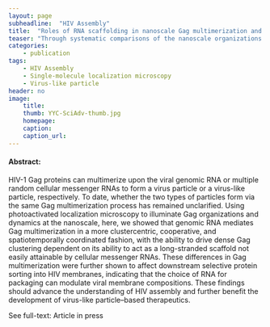 ```yaml
---
layout: page
subheadline:  "HIV Assembly"
title:  "Roles of RNA scaffolding in nanoscale Gag multimerization and selective protein sorting at HIV membranes"
teaser: "Through systematic comparisons of the nanoscale organizations and dynamics of Gag expressed in the presence or the absence of gRNA (so that cellular RNAs become predominantly packaged), we provide evidence that Gag progresses through quite distinct pathways to multimerize around gRNA or cellular RNAs. We also demonstrated that the two processes may lead to different transmembrane protein compositions in HIV membranes."
categories:
    - publication
tags:
    - HIV Assembly
    - Single-molecule localization microscopy
    - Virus-like particle
header: no
image:
    title: 
    thumb: YYC-SciAdv-thumb.jpg
    homepage: 
    caption: 
    caption_url: 
---
```



#### Abstract:

HIV-1 Gag proteins can multimerize upon the viral genomic RNA or multiple random cellular messenger RNAs to form a virus particle or a virus-like particle, respectively. To date, whether the two types of particles form via the same Gag multimerization process has remained unclarified. Using photoactivated localization microscopy to illuminate Gag organizations and dynamics at the nanoscale, here, we showed that genomic RNA mediates Gag multimerization in a more clustercentric, cooperative, and spatiotemporally coordinated fashion, with the ability to drive dense Gag clustering dependent on its ability to act as a long-stranded scaffold not easily attainable by cellular messenger RNAs. These differences in Gag multimerization were further shown to affect downstream selective protein sorting into HIV membranes, indicating that the choice of RNA for packaging can modulate viral membrane compositions. These findings should advance the understanding of HIV assembly and further benefit the development of virus-like particle–based therapeutics.


See full-text: Article in press <!-- [https://doi.org/10.1093/nar/gkab1282][1] -->

<img src="{{ site.urlimg }}YYC-VLP-assembly.jpg" alt="">

<!--  [1]: https://doi.org/10.1093/nar/gkab1282   -->